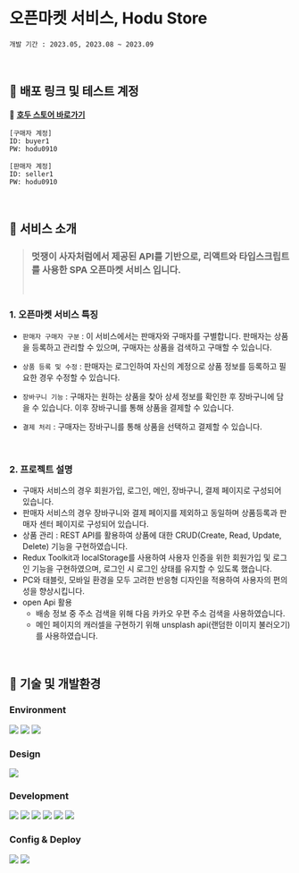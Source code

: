 # 오픈마켓 서비스, Hodu Store

`개발 기간 : 2023.05, 2023.08 ~ 2023.09`

<br/>

## 🔗 배포 링크 및 테스트 계정

🚀 **[호두 스토어 바로가기](https://hodu-store.netlify.app)**

```
[구매자 계정]
ID: buyer1
PW: hodu0910
```

```
[판매자 계정]
ID: seller1
PW: hodu0910
```

<br/>

## 📌 서비스 소개

> ### **멋쟁이 사자처럼에서 제공된 API를 기반으로, 리액트와 타입스크립트를 사용한 SPA 오픈마켓 서비스 입니다.**
>
> <br/>

### 1. 오픈마켓 서비스 특징

- `판매자 구매자 구분` :
  이 서비스에서는 판매자와 구매자를 구별합니다. 판매자는 상품을 등록하고 관리할 수 있으며, 구매자는 상품을 검색하고 구매할 수 있습니다.

- `상품 등록 및 수정` : 판매자는 로그인하여 자신의 계정으로 상품 정보를 등록하고 필요한 경우 수정할 수 있습니다.

- `장바구니 기능` : 구매자는 원하는 상품을 찾아 상세 정보를 확인한 후 장바구니에 담을 수 있습니다. 이후 장바구니를 통해 상품을 결제할 수 있습니다.

- `결제 처리` : 구매자는 장바구니를 통해 상품을 선택하고 결제할 수 있습니다.

<br/>

### 2. 프로젝트 설명

- 구매자 서비스의 경우 회원가입, 로그인, 메인, 장바구니, 결제 페이지로 구성되어 있습니다.
- 판매자 서비스의 경우 장바구니와 결제 페이지를 제외하고 동일하며 상품등록과 판매자 센터 페이지로 구성되어 있습니다.
- 상품 관리 : REST API를 활용하여 상품에 대한 CRUD(Create, Read, Update, Delete) 기능을 구현하였습니다.
- Redux Toolkit과 localStorage를 사용하여 사용자 인증을 위한 회원가입 및 로그인 기능을 구현하였으며, 로그인 시 로그인 상태를 유지할 수 있도록 했습니다.
- PC와 태블릿, 모바일 환경을 모두 고려한 반응형 디자인을 적용하여 사용자의 편의성을 향상시킵니다.
- open Api 활용
  - 배송 정보 중 주소 검색을 위해 다음 카카오 우편 주소 검색을 사용하였습니다.
  - 메인 페이지의 캐러셀을 구현하기 위해 unsplash api(랜덤한 이미지 불러오기)를 사용하였습니다.

<br/>

## 🔨 기술 및 개발환경

### Environment

<img src="https://img.shields.io/badge/git-F05032?style=for-the-badge&logo=git&logoColor=white"> <img src="https://img.shields.io/badge/github-181717?style=for-the-badge&logo=github&logoColor=white"> <img src="https://img.shields.io/badge/visualstudiocode-007ACC?style=for-the-badge&logo=visualstudiocode&logoColor=white">

### Design

 <img src="https://img.shields.io/badge/figma-F24E1E?style=for-the-badge&logo=figma&logoColor=white">

### Development

<img src="https://img.shields.io/badge/react-61DAFB?style=for-the-badge&logo=react&logoColor=white"> <img src="https://img.shields.io/badge/typescript-3178C6?style=for-the-badge&logo=typescript&logoColor=white"> <img src="https://img.shields.io/badge/redux-764ABC?style=for-the-badge&logo=redux&logoColor=white"> <img src="https://img.shields.io/badge/styledcomponents-DB7093?style=for-the-badge&logo=styledcomponents&logoColor=white"> <img src="https://img.shields.io/badge/KakaoAPI-FFCD00?style=for-the-badge&logo=kakao&logoColor=white"> <img src="https://img.shields.io/badge/unsplash-000?style=for-the-badge&logo=unsplash&logoColor=white">

### Config & Deploy

<img src="https://img.shields.io/badge/npm-CB3837?style=for-the-badge&logo=npm&logoColor=white"> <img src="https://img.shields.io/badge/netlify-00C7B7?style=for-the-badge&logo=netlify&logoColor=white">
